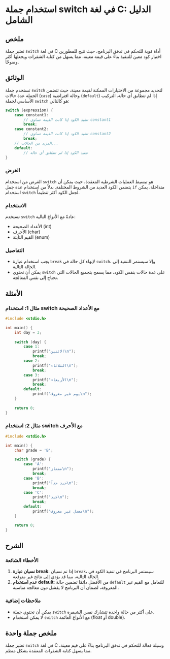 <!--
Meta Description: # استخدام جملة switch في لغة C: الدليل الشامل ## ملخص تعتبر جملة `switch` في لغة C أداة قوية للتحكم في تدفق البرنامج، حيث تتيح للمطورين اختيار كود معي...
Meta Keywords: switch, break, استخدام, case, printf
-->

# استخدام جملة switch في لغة C: الدليل الشامل

## ملخص
تعتبر جملة `switch` في لغة C أداة قوية للتحكم في تدفق البرنامج، حيث تتيح للمطورين اختيار كود معين للتنفيذ بناءً على قيمة معينة، مما يسهل من كتابة الشفرات ويجعلها أكثر وضوحًا.

## الوثائق
تستخدم جملة `switch` لتحديد مجموعة من الاختيارات الممكنة لقيمة معينة، حيث تتضمن الجملة عدة حالات (`case`) وحالة افتراضية (`default`) إذا لم تتطابق أي حالة. التركيب الأساسي لجملة `switch` هو كالتالي:

```c
switch (expression) {
    case constant1:
        // تنفيذ الكود إذا كانت القيمة تساوي constant1
        break;
    case constant2:
        // تنفيذ الكود إذا كانت القيمة تساوي constant2
        break;
    // المزيد من الحالات...
    default:
        // تنفيذ الكود إذا لم تتطابق أي حالة
}
```

### الغرض
الغرض من استخدام `switch` هو تبسيط العمليات الشرطية المعقدة، حيث يمكن أن يتضمن الكود العديد من الشروط المختلفة. بدلاً من استخدام عدة جمل `if` متداخلة، يمكن استخدام `switch` لجعل الكود أكثر تنظيماً.

### الاستخدام
تستخدم `switch` عادةً مع الأنواع التالية:
- الأعداد الصحيحة (int)
- الأحرف (char)
- القيم الثابتة (enum)

### التفاصيل
- يجب استخدام عبارة `break` لإنهاء كل حالة في `switch`، وإلا سيستمر التنفيذ إلى الحالة التالية.
- يمكن أن تحتوي `switch` على عدة حالات بنفس الكود، مما يسمح بتجميع الحالات التي تحتاج إلى نفس المعالجة.

## الأمثلة

### مثال 1: استخدام switch مع الأعداد الصحيحة
```c
#include <stdio.h>

int main() {
    int day = 3;
    
    switch (day) {
        case 1:
            printf("الاثنين\n");
            break;
        case 2:
            printf("الثلاثاء\n");
            break;
        case 3:
            printf("الأربعاء\n");
            break;
        default:
            printf("يوم غير معروف\n");
    }
    
    return 0;
}
```

### مثال 2: استخدام switch مع الأحرف
```c
#include <stdio.h>

int main() {
    char grade = 'B';

    switch (grade) {
        case 'A':
            printf("ممتاز\n");
            break;
        case 'B':
            printf("جيد جداً\n");
            break;
        case 'C':
            printf("جيد\n");
            break;
        default:
            printf("معدل غير معروف\n");
    }

    return 0;
}
```

## الشرح
### الأخطاء الشائعة
1. **نسيان عبارة break**: إذا تم نسيان `break`، سيستمر البرنامج في تنفيذ الكود في الحالة التالية، مما قد يؤدي إلى نتائج غير متوقعة.
2. **عدم استخدام default**: من الأفضل دائمًا تضمين حالة `default` للتعامل مع القيم غير المعروفة، لضمان أن البرنامج لا يفشل دون معالجة مناسبة.

### ملاحظات إضافية
- يمكن أن تحتوي جملة `switch` على أكثر من حالة واحدة تتشارك نفس الشيفرة.
- لا يمكن استخدام `switch` مع الأنواع العائمة (float أو double).

## ملخص جملة واحدة
تعتبر جملة `switch` في لغة C وسيلة فعالة للتحكم في تدفق البرنامج بناءً على قيم معينة، مما يسهل كتابة الشفرات المعقدة بشكل منظم.